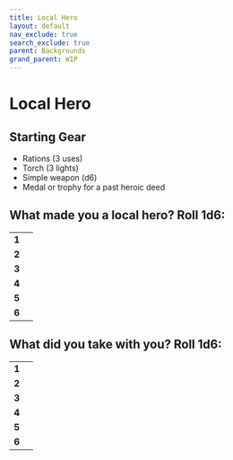 ```yaml
---
title: Local Hero
layout: default
nav_exclude: true
search_exclude: true
parent: Backgrounds
grand_parent: WIP
---
```


# Local Hero

> 

## Starting Gear

- Rations (3 uses)
- Torch (3 lights)
- Simple weapon (d6)
- Medal or trophy for a past heroic deed

## What made you a local hero? Roll 1d6:

|       |     |
| ----- | --- |
| **1** |     |
| **2** |     |
| **3** |     |
| **4** |     |
| **5** |     |
| **6** |     |

## What did you take with you? Roll 1d6:

|       |     |
| ----- | --- |
| **1** |     |
| **2** |     |
| **3** |     |
| **4** |     |
| **5** |     |
| **6** |     |

